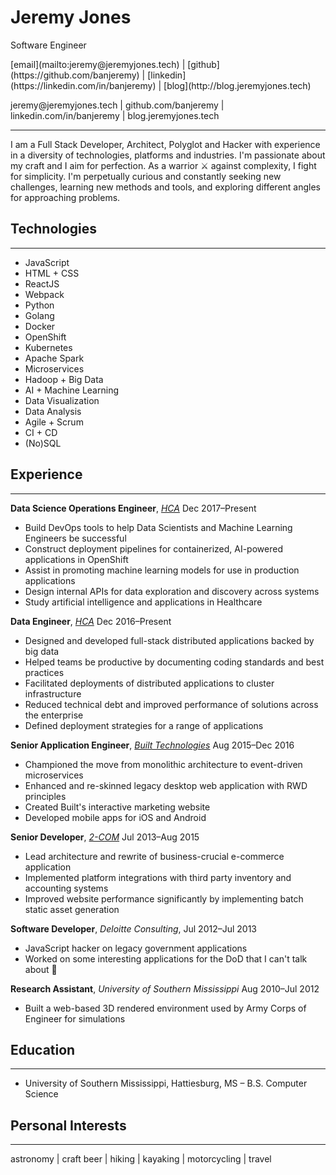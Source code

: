# Jeremy Jones
Software Engineer

<p class="screen">
[email](mailto:jeremy@jeremyjones.tech) | [github](https://github.com/banjeremy) | [linkedin](https://linkedin.com/in/banjeremy) | [blog](http://blog.jeremyjones.tech)
</p>

<p class="print">
jeremy@jeremyjones.tech | github.com/banjeremy | linkedin.com/in/banjeremy | blog.jeremyjones.tech
</p>

---
I am a Full Stack Developer, Architect, Polyglot and Hacker with experience in a diversity of technologies, platforms and industries. I'm passionate about my craft and I aim for perfection. As a warrior <span class="screen">⚔</span> against complexity, I fight for simplicity. I'm perpetually curious and constantly seeking new challenges, learning new methods and tools, and exploring different angles for approaching problems.

## Technologies
---
- JavaScript
- HTML + CSS
- ReactJS
- Webpack
- Python
- Golang
- Docker
- OpenShift
- Kubernetes
- Apache Spark
- Microservices
- Hadoop + Big Data
- AI + Machine Learning
- Data Visualization
- Data Analysis
- Agile + Scrum
- CI + CD
- (No)SQL

## Experience
---
**Data Science Operations Engineer**, [*HCA*](http://hcahealthcare.com/) Dec 2017–Present
- Build DevOps tools to help Data Scientists and Machine Learning Engineers be successful
- Construct deployment pipelines for containerized, AI-powered applications in OpenShift
- Assist in promoting machine learning models for use in  production applications
- Design internal APIs for data exploration and discovery across systems
- Study artificial intelligence and applications in Healthcare

**Data Engineer**, [*HCA*](http://hcahealthcare.com/) Dec 2016–Present
- Designed and developed full-stack distributed applications backed by big data
- Helped teams be productive by documenting coding standards and best practices
- Facilitated deployments of distributed applications to cluster infrastructure
- Reduced technical debt and improved performance of solutions across the enterprise
- Defined deployment strategies for a range of applications

**Senior Application Engineer**, [*Built Technologies*](https://getbuilt.com/) Aug 2015–Dec 2016
- Championed the move from monolithic architecture to event-driven microservices
- Enhanced and re-skinned legacy desktop web application with RWD principles
- Created Built's interactive marketing website
- Developed mobile apps for iOS and Android

**Senior Developer**, [*2-COM*](http://2-com.net) Jul 2013–Aug 2015
- Lead architecture and rewrite of business-crucial e-commerce application
- Implemented platform integrations with third party inventory and accounting systems
- Improved website performance significantly by implementing batch static asset generation

**Software Developer**, *Deloitte Consulting*, Jul 2012–Jul 2013
- JavaScript hacker on legacy government applications
- Worked on some interesting applications for the DoD that I can't talk about <span class="screen">🙊</span>

**Research Assistant**, *University of Southern Mississippi* Aug 2010–Jul 2012
- Built a web-based 3D rendered environment used by Army Corps of Engineer for simulations

## Education
---
* University of Southern Mississippi, Hattiesburg, MS – B.S. Computer Science

## Personal Interests
---
<p class="small">
astronomy | craft beer | hiking | kayaking | motorcycling | travel
</p>
